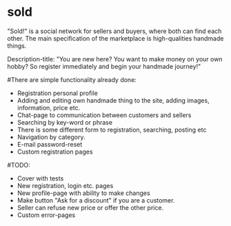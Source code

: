 # sold
"Sold!" is a social network for sellers and buyers, where both can find each other.
The main specification of the marketplace is high-qualities handmade things.

Description-title: "You are new here? You want to make money on your own hobby? So register immediately
and begin your handmade journey!"

#There are simple functionality already done:

- Registration personal profile
- Adding and editing own handmade thing to the site, adding images, information, price etc.
- Chat-page to communication between customers and sellers
- Searching by key-word or phrase
- There is some different form to registration, searching, posting etc
- Navigation by category.
- E-mail password-reset
- Custom registration pages

#TODO: 

- Cover with tests
- New registration, login etc. pages
- New profile-page with ability to make changes
- Make button "Ask for a discount" if you are a customer.
- Seller can refuse new price or offer the other price.
- Custom error-pages
